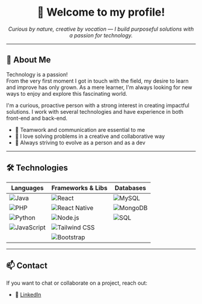 <h1 align="center">🚀 Welcome to my profile!</h1>

<p align="center">
  <em>Curious by nature, creative by vocation — I build purposeful solutions with a passion for technology.</em>
</p>

---

## 🧠 About Me

Technology is a passion!  
From the very first moment I got in touch with the field, my desire to learn and improve has only grown. As a mere learner, I'm always looking for new ways to enjoy and explore this fascinating world.

I'm a curious, proactive person with a strong interest in creating impactful solutions. I work with several technologies and have experience in both front-end and back-end.

- 🤝 Teamwork and communication are essential to me  
- 🧩 I love solving problems in a creative and collaborative way  
- 🔄 Always striving to evolve as a person and as a dev  

---

## 🛠️ Technologies

<div align="center">

| Languages | Frameworks & Libs | Databases |
|-----------|-------------------|-----------|
| ![Java](https://img.shields.io/badge/Java-ED8B00?style=for-the-badge&logo=java&logoColor=white) | ![React](https://img.shields.io/badge/React-20232A?style=for-the-badge&logo=react&logoColor=61DAFB) | ![MySQL](https://img.shields.io/badge/MySQL-00758F?style=for-the-badge&logo=mysql&logoColor=white) |
| ![PHP](https://img.shields.io/badge/PHP-777BB4?style=for-the-badge&logo=php&logoColor=white) | ![React Native](https://img.shields.io/badge/React_Native-20232A?style=for-the-badge&logo=react&logoColor=61DAFB) | ![MongoDB](https://img.shields.io/badge/MongoDB-47A248?style=for-the-badge&logo=mongodb&logoColor=white) |
| ![Python](https://img.shields.io/badge/Python-3776AB?style=for-the-badge&logo=python&logoColor=white) | ![Node.js](https://img.shields.io/badge/Node.js-339933?style=for-the-badge&logo=nodedotjs&logoColor=white) | ![SQL](https://img.shields.io/badge/SQL-025E8C?style=for-the-badge&logo=sqlite&logoColor=white) |
| ![JavaScript](https://img.shields.io/badge/JavaScript-F7DF1E?style=for-the-badge&logo=javascript&logoColor=black) | ![Tailwind CSS](https://img.shields.io/badge/Tailwind_CSS-38B2AC?style=for-the-badge&logo=tailwind-css&logoColor=white) |  |
|  | ![Bootstrap](https://img.shields.io/badge/Bootstrap-563D7C?style=for-the-badge&logo=bootstrap&logoColor=white) |  |

</div>

---

## 📫 Contact

If you want to chat or collaborate on a project, reach out:




- 💼 [LinkedIn](https://linkedin.com/in/almajoe)
